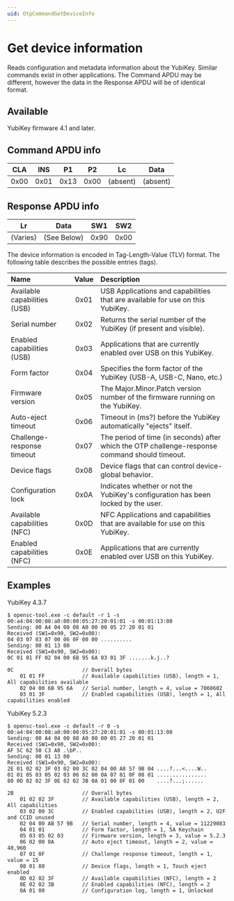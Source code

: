 ```yaml
---
uid: OtpCommandGetDeviceInfo
---
```


<!-- Copyright 2021 Yubico AB

Licensed under the Apache License, Version 2.0 (the "License");
you may not use this file except in compliance with the License.
You may obtain a copy of the License at

    http://www.apache.org/licenses/LICENSE-2.0

Unless required by applicable law or agreed to in writing, software
distributed under the License is distributed on an "AS IS" BASIS,
WITHOUT WARRANTIES OR CONDITIONS OF ANY KIND, either express or implied.
See the License for the specific language governing permissions and
limitations under the License. -->

# Get device information

Reads configuration and metadata information about the YubiKey. Similar commands exist in other
applications. The Command APDU may be different, however the data in the Response APDU will be
of identical format.

## Available

YubiKey firmware 4.1 and later.

## Command APDU info

| CLA  | INS  |  P1  |  P2  |    Lc    |   Data   |
|:----:|:----:|:----:|:----:|:--------:|:--------:|
| 0x00 | 0x01 | 0x13 | 0x00 | (absent) | (absent) |

## Response APDU info

|    Lr    |    Data     | SW1  | SW2  |
|:--------:|:-----------:|:----:|:----:|
| (Varies) | (See Below) | 0x90 | 0x00 |

The device information is encoded in Tag-Length-Value (TLV) format. The following table describes the
possible entries (tags).

| Name                         | Value | Description                                                                                    |
|:-----------------------------|:-----:|:-----------------------------------------------------------------------------------------------|
| Available capabilities (USB) | 0x01  | USB Applications and capabilities that are available for use on this YubiKey.                  |
| Serial number                | 0x02  | Returns the serial number of the YubiKey (if present and visible).                             |
| Enabled capabilities (USB)   | 0x03  | Applications that are currently enabled over USB on this YubiKey.                              |
| Form factor                  | 0x04  | Specifies the form factor of the YubiKey (USB-A, USB-C, Nano, etc.)                            |
| Firmware version             | 0x05  | The Major.Minor.Patch version number of the firmware running on the YubiKey.                   |
| Auto-eject timeout           | 0x06  | Timeout in (ms?) before the YubiKey automatically "ejects" itself.                             |
| Challenge-response timeout   | 0x07  | The period of time (in seconds) after which the OTP challenge-response command should timeout. |
| Device flags                 | 0x08  | Device flags that can control device-global behavior.                                          |
| Configuration lock           | 0x0A  | Indicates whether or not the YubiKey's configuration has been locked by the user.              |
| Available capabilities (NFC) | 0x0D  | NFC Applications and capabilities that are available for use on this YubiKey.                  |
| Enabled capabilities (NFC)   | 0x0E  | Applications that are currently enabled over USB on this YubiKey.                              |

## Examples

YubiKey 4.3.7

```shell
$ opensc-tool.exe -c default -r 1 -s 00:a4:04:00:08:a0:00:00:05:27:20:01:01 -s 00:01:13:00
Sending: 00 A4 04 00 08 A0 00 00 05 27 20 01 01
Received (SW1=0x90, SW2=0x00):
04 03 07 03 07 00 06 0F 00 00 ..........
Sending: 00 01 13 00
Received (SW1=0x90, SW2=0x00):
0C 01 01 FF 02 04 00 6B 95 6A 03 01 3F .......k.j..?

0C                      // Overall bytes
    01 01 FF            // Available capabilities (USB), length = 1, All capabilities available
    02 04 00 6B 95 6A   // Serial number, length = 4, value = 7060602
    03 01 3F            // Enabled capabilities (USB), length = 1, All capabilities enabled
```

YubiKey 5.2.3

```shell
$ opensc-tool.exe -c default -r 0 -s 00:a4:04:00:08:a0:00:00:05:27:20:01:01 -s 00:01:13:00
Sending: 00 A4 04 00 08 A0 00 00 05 27 20 01 01
Received (SW1=0x90, SW2=0x00):
AF 5C 62 50 C3 A8 .\bP..
Sending: 00 01 13 00
Received (SW1=0x90, SW2=0x00):
2E 01 02 02 3F 03 02 00 3C 02 04 00 A8 57 9B 04 ....?...<....W..
01 01 05 03 05 02 03 06 02 00 0A 07 01 0F 08 01 ................
80 0D 02 02 3F 0E 02 02 3B 0A 01 00 0F 01 00    ....?...;......

2B                      // Overall bytes
    01 02 02 3F         // Available capabilities (USB), length = 2, All capabilities
    03 02 00 3C         // Enabled capabilities (USB), length = 2, U2F and CCID unused
    02 04 00 AB 57 9B   // Serial number, length = 4, value = 11229083
    04 01 01            // Form factor, length = 1, 5A Keychain
    05 03 05 02 03      // Firmware version, length = 3, value = 5.2.3
    06 02 00 0A         // Auto eject timeout, length = 2, value = 40,960
    07 01 0F            // Challenge response timeout, length = 1, value = 15
    08 01 80            // Device flags, length = 1, Touch eject enabled
    0D 02 02 3F         // Available capabilities (NFC), length = 2
    0E 02 02 3B         // Enabled capabilities (NFC), length = 2
    0A 01 00            // Configuration log, length = 1, Unlocked
```

